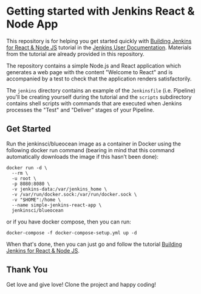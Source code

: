# Getting started with Jenkins React & Node App

This repository is for helping you get started quickly with [Building Jenkins for React & Node JS](https://jenkins.io/doc/tutorials/build-a-node-js-and-react-app-with-npm/) tutorial in the [Jenkins User Documentation](https://jenkins.io/doc/). Materials from the tutorial are already provided in this repository.

The repository contains a simple Node.js and React application which generates a web page with the content "Welcome to React" and is accompanied by a test to check that the application renders satisfactorily.

The `jenkins` directory contains an example of the `Jenkinsfile` (i.e. Pipeline) you'll be creating yourself during the tutorial and the `scripts` subdirectory contains shell scripts with commands that are executed when Jenkins processes the "Test" and "Deliver" stages of your Pipeline.

## Get Started

Run the jenkinsci/blueocean image as a container in Docker using the following docker run command (bearing in mind that this command automatically downloads the image if this hasn’t been done):
```
docker run -d \
  --rm \
  -u root \
  -p 8080:8080 \
  -v jenkins-data:/var/jenkins_home \
  -v /var/run/docker.sock:/var/run/docker.sock \
  -v "$HOME":/home \
  --name simple-jenkins-react-app \
  jenkinsci/blueocean
```
or if you have docker compose, then you can run: 
```
docker-compose -f docker-compose-setup.yml up -d
```
When that's done, then you can just go and follow the tutorial [Building Jenkins for React & Node JS](https://jenkins.io/doc/tutorials/build-a-node-js-and-react-app-with-npm/).

## Thank You

Get love and give love! Clone the project and happy coding!
